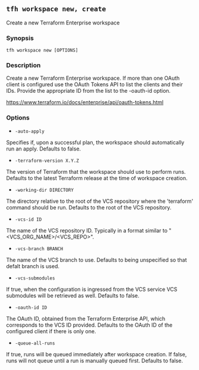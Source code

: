 ## `tfh workspace new, create`

Create a new Terraform Enterprise workspace

### Synopsis

    tfh workspace new [OPTIONS]

### Description

Create a new Terraform Enterprise workspace. If more than one OAuth client is configured use the OAuth Tokens API to list the clients and their IDs. Provide the appropriate ID from the list to the -oauth-id option.

https://www.terraform.io/docs/enterprise/api/oauth-tokens.html


### Options

* `-auto-apply`

Specifies if, upon a successful plan, the workspace should automatically run an apply. Defaults to false.

* `-terraform-version X.Y.Z`

The version of Terraform that the workspace should use to perform runs. Defaults to the latest Terraform release at the time of workspace creation.

* `-working-dir DIRECTORY`

The directory relative to the root of the VCS repository where the 'terraform' command should be run. Defaults to the root of the VCS repository.

* `-vcs-id ID`

The name of the VCS repository ID. Typically in a format similar to "<VCS_ORG_NAME>/<VCS_REPO>".

* `-vcs-branch BRANCH`

The name of the VCS branch to use. Defaults to being unspecified so that defalt branch is used.

* `-vcs-submodules`

If true, when the configuration is ingressed from the VCS service VCS submodules will be retrieved as well.  Defaults to false.

* `-oauth-id ID`

The OAuth ID, obtained from the Terraform Enterprise API, which corresponds to the VCS ID provided. Defaults to the OAuth ID of the configured client if there is only one.

* `-queue-all-runs`

If true, runs will be queued immediately after workspace creation. If false, runs will not queue until a run is manually queued first. Defaults to false.

